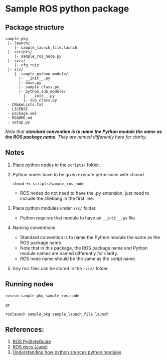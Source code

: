 # Sample ROS python package

## Package structure
```
sample_pkg
 |- launch/
    |- sample_launch_file.launch
 |- scripts/
    |- sample_ros_node.py
 |- rviz/
    |- cfg.rviz
 |- src/
    |- sample_python_module/
      |- __init__.py
      |- main.py
      |- sample_class.py
      |- python_sub_module/
        |- __init__.py
        |- sub_class.py
 - CMakeLists.txt
 - LICENSE
 - package.xml
 - README.md
 - setup.py
```
*Note that **standard convention is to name the Python module the same as the ROS package name**. They are named differently here for clarity.*


## Notes
1. Place python nodes in the `scripts/` folder.
1. Python nodes have to be given execute permisions with chmod
    ```
    chmod +x scripts/sample_ros_node
    ```
   - ROS nodes do not need to have the .py extension, just need to include the shebang in the first line.

1. Place python modules under `src/` folder.
   - Python requires that module to have an `__init__.py` file.
1. Naming conventions
   - Standard convention is to name the Python module the same as the ROS package name.
   - Note that in this package, the ROS package name and Python module names are named differently for clarity.
   - ROS node name should be the same as the script name.
1. Any rviz files can be stored in the `rviz/` folder.

## Running nodes
```
rosrun sample_pkg sample_ros_node
```
or 
```
roslaunch sample_pkg sample_launch_file.launch
```


## References:
1. [ROS PyStyleGuide](http://wiki.ros.org/PyStyleGuide)
2. [ROS docs (Jade)](http://docs.ros.org/en/jade/api/catkin/html/howto/format2/installing_python.html)
3. [Understanding how python sources python modules](http://www.artificialhumancompanions.com/structure-python-based-ros-package/#:~:text=Python%2Dbased%20ROS%20packages%20will,it%20isn't%20already%20running.)


